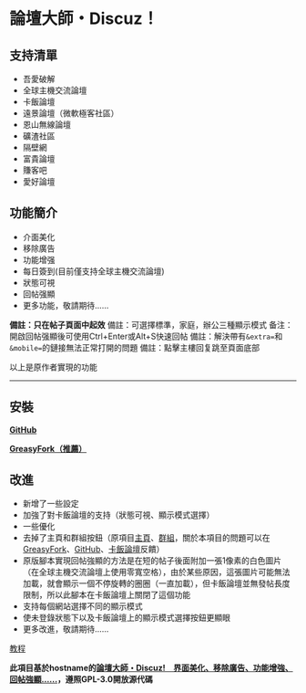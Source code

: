 # 論壇大師・Discuz！
## 支持清單
- 吾愛破解
- 全球主機交流論壇
- 卡飯論壇
- 遠景論壇（微軟極客社區）
- 恩山無線論壇
- 礦渣社區
- 隔壁網
- 富貴論壇
- 賺客吧
- 愛好論壇

## 功能簡介
- 介面美化
- 移除廣告
- 功能增强
- 每日簽到(目前僅支持全球主機交流論壇)
- 狀態可視
- 回帖强顯
- 更多功能，敬請期待…… 

**備註：只在帖子頁面中起效**
備註：可選擇標準，家庭，辦公三種顯示模式
备注：開啟回帖强顯後可使用Ctrl+Enter或Alt+S快速回帖
備註：解決帶有`&extra=`和`&mobile=`的鏈接無法正常打開的問題
備註：點擊主樓回复跳至頁面底部

以上是原作者實現的功能

---
## 安裝

**[GitHub](https://github.com/mxdh/Forum-Master-Discuz-)**

**[GreasyFork（推薦）](https://greasyfork.org/zh-CN/scripts/400489-forum-master-discuz)**

## 改進
- 新增了一些設定
- 加強了對卡飯論壇的支持（狀態可視、顯示模式選擇）
- 一些優化
- 去掉了主頁和群組按鈕（原項目[主頁](https://greasyfork.org/zh-CN/scripts/400250-forum-master-discuz)、[群組](https://t.me/joinchat/Bc2EjlPZ0aOwiA-Gn73xKA)，關於本項目的問題可以在[GreasyFork](https://greasyfork.org/zh-CN/scripts/400489-forum-master-discuz/feedback)、[GitHub](https://github.com/mxdh/Forum-Master-Discuz-/issues)、[卡飯論壇](https://bbs.kafan.cn/thread-2178786-1-1.html)反饋）
- 原版腳本實現回帖強顯的方法是在短的帖子後面附加一張1像素的白色圖片（在全球主機交流論壇上使用零寬空格），由於某些原因，這張圖片可能無法加載，就會顯示一個不停旋轉的圈圈（一直加載），但卡飯論壇並無發帖長度限制，所以此腳本在卡飯論壇上關閉了這個功能
- 支持每個網站選擇不同的顯示模式
- 使未登錄狀態下以及卡飯論壇上的顯示模式選擇按鈕更顯眼
- 更多改進，敬請期待……

[教程](https://bbs.kafan.cn/thread-2178786-1-1.html)

**此項目基於hostname的[論壇大師・Discuz!　界面美化、移除廣告、功能增強、回帖強顯……](https://greasyfork.org/zh-CN/scripts/400250-forum-master-discuz)，遵照GPL-3.0開放源代碼**
